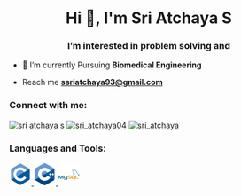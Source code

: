 <h1 align="center">Hi 👋, I'm Sri Atchaya S</h1>
<h3 align="center">I’m interested in problem solving and </h3>

- 🌱 I’m currently Pursuing **Biomedical Engineering**

- Reach me **ssriatchaya93@gmail.com**

<h3 align="left">Connect with me:</h3>
<p align="left">
<a href="https://linkedin.com/in/sri atchaya s" target="blank"><img align="center" src="https://raw.githubusercontent.com/rahuldkjain/github-profile-readme-generator/master/src/images/icons/Social/linked-in-alt.svg" alt="sri atchaya s" height="30" width="40" /></a>
<a href="https://www.codechef.com/users/sri_atchaya04" target="blank"><img align="center" src="https://cdn.jsdelivr.net/npm/simple-icons@3.1.0/icons/codechef.svg" alt="sri_atchaya04" height="30" width="40" /></a>
<a href="https://www.hackerrank.com/sri_atchaya" target="blank"><img align="center" src="https://raw.githubusercontent.com/rahuldkjain/github-profile-readme-generator/master/src/images/icons/Social/hackerrank.svg" alt="sri_atchaya" height="30" width="40" /></a>
</p>

<h3 align="left">Languages and Tools:</h3>
<p align="left"> </a> <a href="https://www.cprogramming.com/" target="_blank" rel="noreferrer"> <img src="https://raw.githubusercontent.com/devicons/devicon/master/icons/c/c-original.svg" alt="c" width="40" height="40"/> </a> <a href="https://www.w3schools.com/cpp/" target="_blank" rel="noreferrer"> <img src="https://raw.githubusercontent.com/devicons/devicon/master/icons/cplusplus/cplusplus-original.svg" alt="cplusplus" width="40" height="40"/> </a> <a href="https://www.mysql.com/" target="_blank" rel="noreferrer"> <img src="https://raw.githubusercontent.com/devicons/devicon/master/icons/mysql/mysql-original-wordmark.svg" alt="mysql" width="40" height="40"/> </a> </p>
